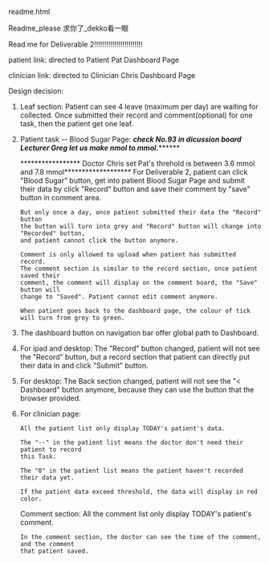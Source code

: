 readme.html

Readme_please 求你了_dekko看一眼

Read me for Deliverable 2!!!!!!!!!!!!!!!!!!!!!!!!

patient link: directed to Patient Pat Dashboard Page

clinician link: directed to Clinician Chris Dashboard Page

Design decision:
1. Leaf section: 
		 Patient can see 4 leave (maximum per day) are waiting for collected. Once submitted
		 their record and comment(optional) for one task, then the patient get one leaf.

2.  Patient task -- Blood Sugar Page:
	*****************check No.93 in dicussion board
					Lecturer Greg let us make nmol to mmol.***********************

	***************** Doctor Chris set Pat's threhold is between 3.6 mmol and 7.8 mmol*******************
		For Deliverable 2, patient can click "Blood Sugar" button, get into
		patient Blood Sugar Page and submit their data by click "Record" button
		and save their comment by "save" button in comment area. 

		But only once a day, once patient submitted their data the "Record" button
		the button will turn into grey and "Record" button will change into "Recorded" button, 
		and patient cannot click the button anymore.

	    Comment is only allowed to upload when patient has submitted record.
		The comment section is similar to the record section, once patient saved their
		comment, the comment will display on the comment board, the "Save" button will
		change to "Saved". Patient cannot edit comment anymore.

		When patient goes back to the dashboard page, the colour of tick will turn from grey to green.

3.  The dashboard button on navigation bar offer global path to Dashboard. 


4.  For ipad and desktop:
	The "Record" button changed, patient will not see the "Record" button, but
	a record section that patient can directly put their data in and click "Submit" button.


5.  For desktop:
	The Back section changed, patient will not see the "< Dashboard" button anymore,
	because they can use the button that the browser provided.


6.	For clinician page:

		All the patient list only display TODAY's patient's data.

		The "--" in the patient list means the doctor don't need their patient to record
		this Task. 

		The "0" in the patient list means the patient haven't recorded their data yet.

		If the patient data exceed threshold, the data will display in red color.


	Comment section:
		All the comment list only display TODAY's patient's comment.

		In the comment section, the doctor can see the time of the comment, and the comment
		that patient saved.
